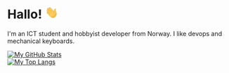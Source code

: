 # Hallo! <img src="https://raw.githubusercontent.com/runarsf/runarsf/master/assets/hi.gif" width="30px"></h2>

I'm an ICT student and hobbyist developer from Norway. I like devops and mechanical keyboards.

[![My GitHub Stats](https://github-readme-stats.vercel.app/api?username=runarsf&show_icons=true&theme=dracula&count_private=true&show_icons=true&hide_border=true)](https://github.com/runarsf)<br/>
[![My Top Langs](https://github-readme-stats.vercel.app/api/top-langs/?username=runarsf&theme=dracula&layout=compact&hide=AutoHotkey&hide_title=true)](https://github.com/runarsf)

<!--

```python
class Runar:

    def __init__(self):
        self.username = "runarsf"
        self.name = "Runar Fredagsvik"
        self.web = "https://runarsf.dev"
        self.code = {
            "frontend": ["HTML", "CSS/SCSS/SASS", "JavaScript", "VueJS"],
            "backend": ["Python", "Flask", "NodeJS"],
            "database": ["PostgreSQL", "SQLite3"],
            "devops": ["Docker", "docker-compose", "nginx", "ci-cd"],
            "tools": ["Git", "Vim", "Visual Studio Code"],
            "os": ["Linux", "Antergos", "Arch", "Manjaro", "Ubuntu", "CentOS", "Windows"]
        }
```

Hello there... 🤔🇳🇴
This is very WiP :)

I like music... from david bowie to powermetal... (last.fm)

Thanks for stopping by, I'm Runar from Norway.

I usually ... and learn ... .

Feel free to browse [my projects]()

Reach me
Email: root@runarsf.dev, 🔑 PGP Key : 0x.....

<center>
*Follow me around the web*
[badges]
</center>

<3 open source

things I know / want to learn (libraries / languages / other)
-->
